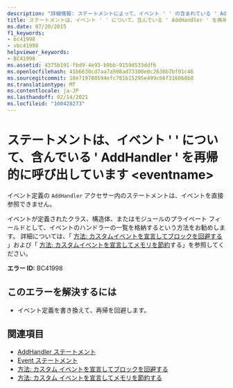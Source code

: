 ```yaml
---
description: "詳細情報: ステートメントによって、イベント ' ' の含まれている ' AddHandler ' が再帰的に呼び出されます。 <eventname>"
title: ステートメントは、イベント ' ' について、含んでいる ' AddHandler ' を再帰的に呼び出しています <eventname>
ms.date: 07/20/2015
f1_keywords:
- bc41998
- vbc41998
helpviewer_keywords:
- BC41998
ms.assetid: 4375b191-fbd9-4e93-b9bb-9159d533ddf6
ms.openlocfilehash: 41b6630cd7aa7a598ad73300e0c2636b7bf01c46
ms.sourcegitcommit: 10e719780594efc781b15295e499c66f316068b8
ms.translationtype: MT
ms.contentlocale: ja-JP
ms.lasthandoff: 02/14/2021
ms.locfileid: "100428273"
---
```

# <a name="statement-recursively-calls-the-containing-addhandler-for-event-eventname"></a>ステートメントは、イベント ' ' について、含んでいる ' AddHandler ' を再帰的に呼び出しています \<eventname>

イベント定義の `AddHandler` アクセサー内のステートメントは、イベントを直接参照できません。  
  
 イベントが定義されたクラス、構造体、またはモジュールのプライベート フィールドとして、イベントのハンドラーの一覧を格納するという方法をお勧めします。 詳細については、「 [方法: カスタムイベントを宣言してブロックを回避する](../programming-guide/language-features/events/how-to-declare-custom-events-to-avoid-blocking.md) 」および「 [方法: カスタムイベントを宣言してメモリを節約](../programming-guide/language-features/events/how-to-declare-custom-events-to-conserve-memory.md)する」を参照してください。  
  
 **エラー ID:** BC41998  
  
## <a name="to-correct-this-error"></a>このエラーを解決するには  
  
- イベント定義を書き換えて、再帰を回避します。  
  
## <a name="see-also"></a>関連項目

- [AddHandler ステートメント](../language-reference/statements/addhandler-statement.md)
- [Event ステートメント](../language-reference/statements/event-statement.md)
- [方法: カスタム イベントを宣言してブロックを回避する](../programming-guide/language-features/events/how-to-declare-custom-events-to-avoid-blocking.md)
- [方法: カスタム イベントを宣言してメモリを節約する](../programming-guide/language-features/events/how-to-declare-custom-events-to-conserve-memory.md)
